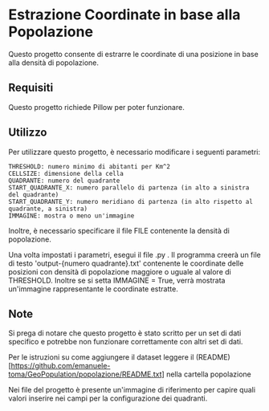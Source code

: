 # Estrazione Coordinate in base alla Popolazione

Questo progetto consente di estrarre le coordinate di una posizione in base alla densità di popolazione.

## Requisiti

Questo progetto richiede Pillow per poter funzionare.

## Utilizzo

Per utilizzare questo progetto, è necessario modificare i seguenti parametri:

    THRESHOLD: numero minimo di abitanti per Km^2
    CELLSIZE: dimensione della cella
    QUADRANTE: numero del quadrante
    START_QUADRANTE_X: numero parallelo di partenza (in alto a sinistra del quadrante)
    START_QUADRANTE_Y: numero meridiano di partenza (in alto rispetto al quadrante, a sinistra)
    IMMAGINE: mostra o meno un'immagine

Inoltre, è necessario specificare il file FILE contenente la densità di popolazione.

Una volta impostati i parametri, esegui il file .py . Il programma creerà un file di testo 'output-{numero quadrante}.txt' contenente le coordinate delle posizioni con densità di popolazione maggiore o uguale al valore di THRESHOLD. Inoltre se si setta IMMAGINE = True, verrà mostrata un'immagine rappresentante le coordinate estratte.

## Note

Si prega di notare che questo progetto è stato scritto per un set di dati specifico e potrebbe non funzionare correttamente con altri set di dati.

Per le istruzioni su come aggiungere il dataset leggere il (README)[https://github.com/emanuele-toma/GeoPopulation/popolazione/README.txt] nella cartella popolazione

Nei file del progetto è presente un'immagine di riferimento per capire quali valori inserire nei campi per la configurazione dei quadranti.